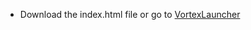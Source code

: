 - Download the index.html file or go to [VortexLauncher](https://exploit-master122.github.io/VortexOS-v2/)
